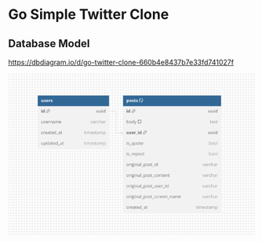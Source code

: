 # Go Simple Twitter Clone


## Database Model
https://dbdiagram.io/d/go-twitter-clone-660b4e8437b7e33fd741027f


![img.png](img.png)